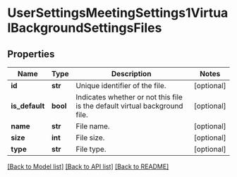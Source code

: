 # UserSettingsMeetingSettings1VirtualBackgroundSettingsFiles

## Properties
Name | Type | Description | Notes
------------ | ------------- | ------------- | -------------
**id** | **str** | Unique identifier of the file. | [optional] 
**is_default** | **bool** | Indicates whether or not this file is the default virtual background file. | [optional] 
**name** | **str** | File name. | [optional] 
**size** | **int** | File size. | [optional] 
**type** | **str** | File type. | [optional] 

[[Back to Model list]](../README.md#documentation-for-models) [[Back to API list]](../README.md#documentation-for-api-endpoints) [[Back to README]](../README.md)

